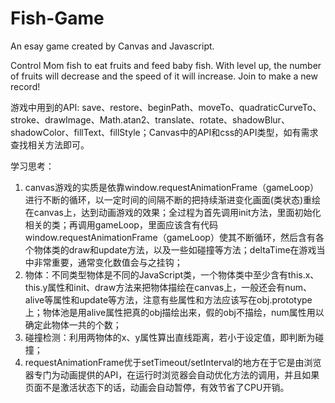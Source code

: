 # Fish-Game
An esay game created by Canvas and Javascript.

Control Mom fish to eat fruits and feed baby fish. With level up, the number of fruits will decrease and the speed of it will increase. Join to make a new record!

游戏中用到的API: save、restore、beginPath、moveTo、quadraticCurveTo、stroke、drawImage、Math.atan2、translate、rotate、shadowBlur、shadowColor、fillText、fillStyle；Canvas中的API和css的API类型，如有需求查找相关方法即可。

学习思考：
1. canvas游戏的实质是依靠window.requestAnimationFrame（gameLoop）进行不断的循环，以一定时间的间隔不断的把持续渐进变化画面(类状态)重绘在canvas上，达到动画游戏的效果；全过程为首先调用init方法，里面初始化相关的类；再调用gameLoop，里面应该含有代码window.requestAnimationFrame（gameLoop）使其不断循环，然后含有各个物体类的draw和update方法，以及一些如碰撞等方法；deltaTime在游戏当中非常重要，通常变化数值会与之挂钩；
2. 物体：不同类型物体是不同的JavaScript类，一个物体类中至少含有this.x、this.y属性和init、draw方法来把物体描绘在canvas上，一般还会有num、alive等属性和update等方法，注意有些属性和方法应该写在obj.prototype上；物体池是用alive属性把真的obj描绘出来，假的obj不描绘，num属性用以确定此物体一共的个数；
3. 碰撞检测：利用两物体的x、y属性算出直线距离，若小于设定值，即判断为碰撞；
4. requestAnimationFrame优于setTimeout/setInterval的地方在于它是由浏览器专门为动画提供的API，在运行时浏览器会自动优化方法的调用，并且如果页面不是激活状态下的话，动画会自动暂停，有效节省了CPU开销。


